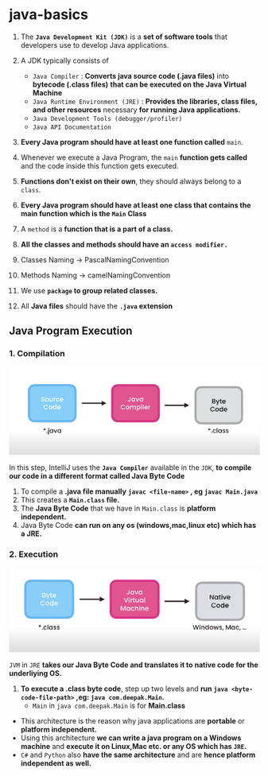 # java-basics

1. The **`Java Development Kit (JDK)`** is a **set of software tools** that developers use to develop
Java applications.
2. A JDK typically consists of

    - `Java Compiler` : **Converts java source code (.java files)** into **bytecode (.class files)** **that can be executed on the 
      Java Virtual Machine**
    - `Java Runtime Environment (JRE)` : **Provides the libraries, class files, and other resources** necessary **for running Java applications.**
    - `Java Development Tools (debugger/profiler)`
    - `Java API Documentation`
   

3. **Every Java program should have at least one function called** `main`.
4. Whenever we execute a Java Program, the `main` **function gets called** and the code inside this function gets executed.
5. **Functions don't exist on their own**, they should always belong to a `class`.
6. **Every Java program should have at least one class that contains the main function which is the `Main` Class**
7. A `method` is a **function that is a part of a class.**
8. **All the classes and methods should have an `access modifier.`** 
9. Classes Naming -> PascalNamingConvention
10. Methods Naming -> camelNamingConvention
11. We use **`package` to group related classes.**
12. All **Java files** should have the **`.java` extension**

## Java Program Execution

### 1. Compilation

![img.png](img.png)

In this step, IntelliJ uses the **`Java Compiler`** available in the `JDK`, 
**to compile our code in a different format called Java Byte Code**

1. To compile a **.java file manually** **`javac <file-name>` , eg `javac Main.java`**
2. This creates a **`Main.class` file.**
3. The **Java Byte Code** that we have in `Main.class` is **platform independent.**
4. Java Byte Code **can run on any os (windows,mac,linux etc) which has a JRE.**


### 2. Execution

![img_1.png](img_1.png)

`JVM` in `JRE` **takes our Java Byte Code and translates it to native code for the underliying OS.**
1. **To execute a .class byte code**, step up two levels and **run `java <byte-code-file-path>`  ,eg: `java com.deepak.Main`.**
   - `Main` in `java com.deepak.Main` is for **Main.class**


- This architecture is the reason why java applications are **portable** or **platform independent.**
- Using this architecture **we can write a java program on a Windows machine** and **execute it on Linux,Mac etc. or any OS which has `JRE`.**
- `C#` and `Python` also **have the same architecture** and are **hence platform independent as well.**



